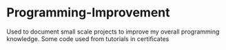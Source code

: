 # Programming-Improvement
Used to document small scale projects to improve my overall programming knowledge. Some code used from tutorials in certificates
